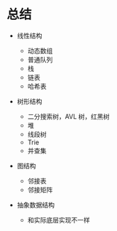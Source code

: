 # 总结

- 线性结构
  - 动态数组
  - 普通队列
  - 栈
  - 链表
  - 哈希表
- 树形结构
  - 二分搜索树，AVL 树，红黑树
  - 堆
  - 线段树
  - Trie
  - 并查集
- 图结构
  - 邻接表
  - 邻接矩阵

- 抽象数据结构
    - 和实际底层实现不一样
    
